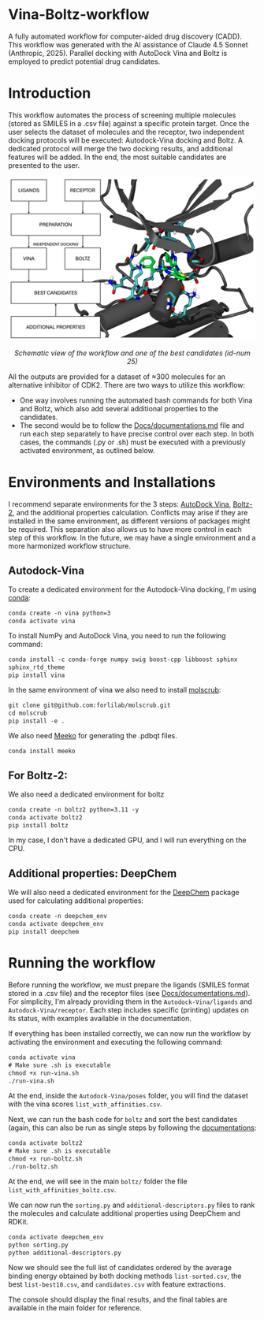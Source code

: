 # Vina-Boltz-workflow
A fully automated workflow for computer-aided drug discovery (CADD). This workflow was generated with the AI assistance of Claude 4.5 Sonnet (Anthropic, 2025). Parallel docking with AutoDock Vina and Boltz is employed to predict potential drug candidates.

# Introduction
This workflow automates the process of screening multiple molecules (stored as SMILES in a .csv file) against a specific protein target. Once the user selects the dataset of molecules and the receptor, two independent docking protocols will be executed: Autodock-Vina docking and Boltz. A dedicated protocol will merge the two docking results, and additional features will be added. In the end, the most suitable candidates are presented to the user. 

<p align="center">
<img src="Docs/summary.png" width="600" />
</p>
<p align="center">
<em>Schematic view of the workflow and one of the best candidates (id-num 25)</em>
</p>

All the outputs are provided for a dataset of ≈300 molecules for an alternative inhibitor of CDK2. There are two ways to utilize this workflow: 

- One way involves running the automated bash commands for both Vina and Boltz, which also add several additional properties to the candidates. 
- The second would be to follow the [Docs/documentations.md](Docs/documentations.md) file and run each step separately to have precise control over each step. In both cases, the commands (.py or .sh) must be executed with a previously activated environment, as outlined below.  

# Environments and Installations

I recommend separate environments for the 3 steps: [AutoDock Vina](https://autodock-vina.readthedocs.io/en/latest/installation.html#python-bindings-linux-and-mac-only), [Boltz-2](https://github.com/forlilab/molscrub), and the additional properties calculation. Conflicts may arise if they are installed in the same environment, as different versions of packages might be required. This separation also allows us to have more control in each step of this workflow. In the future, we may have a single environment and a more harmonized workflow structure. 

## Autodock-Vina

To create a dedicated environment for the Autodock-Vina docking, I'm using [conda](https://anaconda.org/anaconda/conda):

```
conda create -n vina python=3
conda activate vina
```

To install NumPy and AutoDock Vina, you need to run the following command:

```
conda install -c conda-forge numpy swig boost-cpp libboost sphinx sphinx_rtd_theme
pip install vina
```

In the same environment of vina we also need to install [molscrub](https://github.com/forlilab/molscrub):

```
git clone git@github.com:forlilab/molscrub.git
cd molscrub
pip install -e .
```

We also need [Meeko](https://meeko.readthedocs.io/en/release-doc/) for generating the .pdbqt files.

```
conda install meeko
```

## For Boltz-2: 

We also need a dedicated environment for boltz 

```
conda create -n boltz2 python=3.11 -y
conda activate boltz2
pip install boltz
```

In my case, I don't have a dedicated GPU, and I will run everything on the CPU.

## Additional properties: DeepChem

We will also need a dedicated environment for the [DeepChem](https://deepchem.io/tutorials/the-basic-tools-of-the-deep-life-sciences/) package used for calculating additional properties:

```
conda create -n deepchem_env
conda activate deepchem_env
pip install deepchem
```

# Running the workflow

Before running the workflow, we must prepare the ligands (SMILES format stored in a .csv file) and the receptor files (see [Docs/documentations.md](Docs/documentations.md)). For simplicity, I'm already providing them in the `Autodock-Vina/ligands` and `Autodock-Vina/receptor`. Each step includes specific (printing) updates on its status, with examples available in the documentation.

If everything has been installed correctly, we can now run the workflow by activating the environment and executing the following command:

```
conda activate vina
# Make sure .sh is executable
chmod +x run-vina.sh
./run-vina.sh
```

At the end, inside the `Autodock-Vina/poses` folder, you will find the dataset with the vina scores `list_with_affinities.csv`. 

Next, we can run the bash code for `boltz` and sort the best candidates (again, this can also be run as single steps by following the [documentations](Docs/documentations.md):

```
conda activate boltz2
# Make sure .sh is executable
chmod +x run-boltz.sh
./run-boltz.sh
```

At the end, we will see in the main `boltz/` folder the file `list_with_affinities_boltz.csv`.

We can now run the `sorting.py` and `additional-descriptors.py` files to rank the molecules and calculate additional properties using DeepChem and RDKit.

```
conda activate deepchem_env
python sorting.py
python additional-descriptors.py
```

Now we should see the full list of candidates ordered by the average binding energy obtained by both docking methods `list-sorted.csv`, the best `list-best10.csv`, and `candidates.csv` with feature extractions. 

The console should display the final results, and the final tables are available in the main folder for reference.
